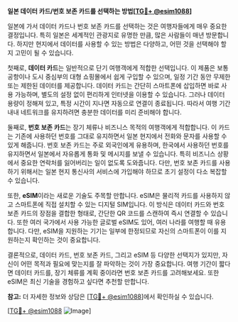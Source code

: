 **일본 데이터 카드/번호 보존 카드를 선택하는 방법[[TG💪+ @esim1088](https://t.me/s/esim1088)]**

일본에 가서 데이터 카드나 번호 보존 카드를 선택하는 것은 여행자들에게 매우 중요한 결정입니다. 특히 일본은 세계적인 관광지로 유명한 만큼, 많은 사람들이 매년 방문합니다. 하지만 현지에서 데이터를 사용할 수 있는 방법은 다양하고, 어떤 것을 선택해야 할지 고민이 될 수 있습니다.

첫째로, **데이터 카드**는 일반적으로 단기 여행객에게 적합한 선택입니다. 이 제품은 보통 공항이나 도시 중심부의 대형 쇼핑몰에서 쉽게 구입할 수 있으며, 일정 기간 동안 무제한 또는 제한된 데이터를 제공합니다. 데이터 카드는 간단히 스마트폰에 삽입하면 바로 사용 가능하며, 별도의 설정 없이 편리하게 인터넷을 이용할 수 있습니다. 그러나 데이터 용량이 정해져 있고, 특정 시간이 지나면 자동으로 연결이 종료됩니다. 따라서 여행 기간 내내 네트워크를 유지하려면 충분한 데이터를 미리 준비해야 합니다.

둘째로, **번호 보존 카드**는 장기 체류나 비즈니스 목적의 여행객에게 적합합니다. 이 카드는 기존에 사용하던 번호를 그대로 유지하면서 일본 현지에서 전화와 문자를 사용할 수 있게 해줍니다. 번호 보존 카드는 주로 외국인에게 유용하며, 한국에서 사용하던 번호를 유지하면서 일본에서 자유롭게 통화 및 메시지를 보낼 수 있습니다. 특히 비즈니스 상황에서 중요한 연락처를 잃어버리는 일이 없도록 도와줍니다. 다만, 번호 보존 카드를 사용하기 위해서는 일본 현지 통신사의 서비스에 가입해야 하므로 초기 설정이 다소 복잡할 수 있습니다.

또한, **eSIM**이라는 새로운 기술도 주목할 만합니다. eSIM은 물리적 카드를 사용하지 않고 스마트폰에 직접 설치할 수 있는 디지털 SIM입니다. 이 방식은 데이터 카드와 번호 보존 카드의 장점을 결합한 형태로, 간단한 QR 코드를 스캔하여 즉시 연결할 수 있습니다. 또한 여러 국가에서 사용 가능한 글로벌 eSIM도 있어, 여러 나라를 여행할 때 유용합니다. 다만, eSIM을 지원하는 기기는 일부에 한정되므로 자신의 스마트폰이 이를 지원하는지 확인하는 것이 중요합니다.

결론적으로, 데이터 카드, 번호 보존 카드, 그리고 eSIM 등 다양한 선택지가 있지만, 자신이 어떤 목적과 필요에 맞는지를 잘 파악하는 것이 가장 중요합니다. 여행 기간이 짧다면 데이터 카드를, 장기 체류를 계획 중이라면 번호 보존 카드를 고려해보세요. 또한 eSIM은 최신 기술을 경험하고 싶다면 추천할 만합니다.

**참고:** 더 자세한 정보와 상담은 [[TG💪+ @esim1088](https://t.me/s/esim1088)]에서 확인하실 수 있습니다.

[[TG💪+ @esim1088](https://t.me/s/esim1088) ![Image](https://i.postimg.cc/Y0z9fWf4/image.png)]
